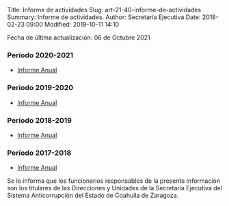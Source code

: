 Title: Informe de actividades
Slug: art-21-40-informe-de-actividades
Summary: Informe de actividades.
Author: Secretaría Ejecutiva
Date: 2018-02-23 09:00
Modified: 2019-10-11 14:10


Fecha de última actualización: 06 de Octubre 2021

### Período 2020-2021

* [Informe Anual<i class="fa fa-file-pdf-o" aria-hidden="true"></i>](informe-anual-2020-2021.pdf)

### Período 2019-2020

* [Informe Anual<i class="fa fa-file-pdf-o" aria-hidden="true"></i>](informe-anual-2019-2020.pdf)


### Período 2018-2019

* [Informe Anual<i class="fa fa-file-pdf-o" aria-hidden="true"></i>](informe-anual-2018-2019.pdf)

### Período 2017-2018

* [Informe Anual<i class="fa fa-file-pdf-o" aria-hidden="true"></i>](informe-anual-2017-2018.pdf)




Se le informa que los funcionarios responsables de la presente información son los titulares de las Direcciones y Unidades de la Secretaría Ejecutiva del Sistema Anticorrupción del Estado de Coahuila de Zaragoza.
